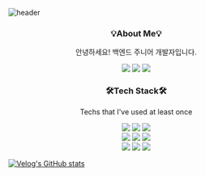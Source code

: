 ![header](https://capsule-render.vercel.app/api?type=wave&color=auto&height=300&section=header&text=SEUNGHEE%20HA&fontSize=90)

<h3 align="center"> 💡About Me💡 </h3>
<p align="center"> 안녕하세요! 백엔드 주니어 개발자입니다. </p>

<p align="center">
<a href="https://ariul123@gmail.com" target="_blank"><img src="https://img.shields.io/badge/Gmail-F06B66?style=Gmail&logo=Gmail&logoColor=white"/></a>
<a href="https://velog.io/@ariul-dev" target="_blank"><img src="https://img.shields.io/badge/Tech Blog-20C997?style=Velog&logo=Velog&logoColor=white"/></a>
<a href="https://velog.io/@ariul-dev" target="_blank"><img src="https://img.shields.io/badge/Portfolio-01B4E4?style=Notion&logo=Notion&logoColor=white"/></a>


<h3 align="center"> 🛠️Tech Stack🛠️ </h3>
<p align="center"> Techs that I've used at least once </p>
<div align="center">
<img src="https://img.shields.io/badge/Java-007396?style=Java&logo=Java&logoColor=white"/> 
<img src="https://img.shields.io/badge/SpringBoot-6DB33F?style=SpringBoot&logo=SpringBoot&logoColor=white"/>
<img src="https://img.shields.io/badge/Spring-6DB33F?style=Spring&logo=Spring&logoColor=white"/>
</div>
<div align="center">
<img src="https://img.shields.io/badge/Elasticsearch-005571?style=flat&logo=Elasticsearch&logoColor=white"/>
<img src="https://img.shields.io/badge/Logstash-005571?style=flat&logo=Logstash&logoColor=white"/> 
<img src="https://img.shields.io/badge/Kibana-005571?style=flat&logo=Kibana&logoColor=white"/>
</div>
<div align="center">
<img src="https://img.shields.io/badge/MySQL-4479A1?style=MySQL&logo=MySQL&logoColor=white"/>
<img src="https://img.shields.io/badge/MongoDB-47A248?style=MongoDB&logo=MongoDB&logoColor=white"/>
<img src="https://img.shields.io/badge/Amazon AWS-232F3E?style=Amazon AWS&logo=Amazon AWS&logoColor=white"/> 
</div>




[![Velog's GitHub stats](https://velog-readme-stats.vercel.app/api/list?name=ariul-dev)](https://velog.io/@ariul-dev) 




